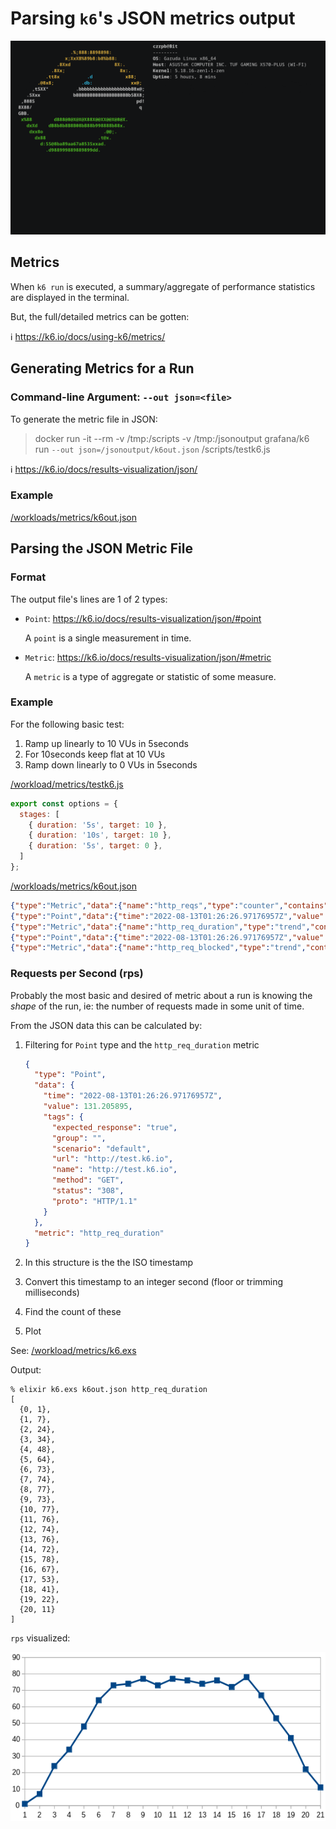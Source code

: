 # Parsing `k6`'s JSON metrics output

<img src="k6-metrics.gif">

## Metrics

When `k6 run` is executed, a summary/aggregate of performance statistics are displayed in the terminal.

But, the full/detailed metrics can be gotten:

:information_source: https://k6.io/docs/using-k6/metrics/

## Generating Metrics for a Run

### Command-line Argument: `--out json=<file>`

To generate the metric file in JSON:

> docker run -it --rm -v /tmp:/scripts -v /tmp:/jsonoutput grafana/k6 run `--out json=/jsonoutput/k6out.json` /scripts/testk6.js

:information_source: https://k6.io/docs/results-visualization/json/

### Example

[/workloads/metrics/k6out.json](/workloads/metrics/k6out.json)

## Parsing the JSON Metric File

### Format

The output file's lines are 1 of 2 types:

* `Point`: https://k6.io/docs/results-visualization/json/#point

  A `point` is a single measurement in time.

* `Metric`: https://k6.io/docs/results-visualization/json/#metric

  A `metric` is a type of aggregate or statistic of some measure.

### Example

For the following basic test:

1. Ramp up linearly to 10 VUs in 5seconds
2. For 10seconds keep flat at 10 VUs
3. Ramp down linearly to 0 VUs in 5seconds

[/workload/metrics/testk6.js](/workload/metrics/testk6.js)

```javascript
export const options = {
  stages: [
    { duration: '5s', target: 10 },
    { duration: '10s', target: 10 },
    { duration: '5s', target: 0 },
  ]
};
```

[/workloads/metrics/k6out.json](/workloads/metrics/k6out.json)

```json
{"type":"Metric","data":{"name":"http_reqs","type":"counter","contains":"default","thresholds":[],"submetrics":null},"metric":"http_reqs"}
{"type":"Point","data":{"time":"2022-08-13T01:26:26.97176957Z","value":1,"tags":{"scenario":"default","url":"http://test.k6.io","name":"http://test.k6.io","method":"GET","status":"308","proto":"HTTP/1.1","expected_response":"true","group":""}},"metric":"http_reqs"}
{"type":"Metric","data":{"name":"http_req_duration","type":"trend","contains":"time","thresholds":[],"submetrics":[{"name":"http_req_duration{expected_response:true}","suffix":"expected_response:true","tags":{"expected_response":"true"}}]},"metric":"http_req_duration"}
{"type":"Point","data":{"time":"2022-08-13T01:26:26.97176957Z","value":131.205895,"tags":{"expected_response":"true","group":"","scenario":"default","url":"http://test.k6.io","name":"http://test.k6.io","method":"GET","status":"308","proto":"HTTP/1.1"}},"metric":"http_req_duration"}
{"type":"Metric","data":{"name":"http_req_blocked","type":"trend","contains":"time","thresholds":[],"submetrics":null},"metric":"http_req_blocked"}
```

### Requests per Second (rps)

Probably the most basic and desired of metric about a run is knowing the *shape* of the run, ie: the number of requests made in some unit of time.

From the JSON data this can be calculated by:

1. Filtering for `Point` type and the `http_req_duration` metric

   ```json
   {
     "type": "Point",
     "data": {
       "time": "2022-08-13T01:26:26.97176957Z",
       "value": 131.205895,
       "tags": {
         "expected_response": "true",
         "group": "",
         "scenario": "default",
         "url": "http://test.k6.io",
         "name": "http://test.k6.io",
         "method": "GET",
         "status": "308",
         "proto": "HTTP/1.1"
       }
     },
     "metric": "http_req_duration"
   }
   ```

2. In this structure is the the ISO timestamp
3. Convert this timestamp to an integer second (floor or trimming milliseconds)
4. Find the count of these
5. Plot

See: [/workload/metrics/k6.exs](/workload/metrics/k6.exs)

Output:

```
% elixir k6.exs k6out.json http_req_duration
[
  {0, 1},
  {1, 7},
  {2, 24},
  {3, 34},
  {4, 48},
  {5, 64},
  {6, 73},
  {7, 74},
  {8, 77},
  {9, 73},
  {10, 77},
  {11, 76},
  {12, 74},
  {13, 76},
  {14, 72},
  {15, 78},
  {16, 67},
  {17, 53},
  {18, 41},
  {19, 22},
  {20, 11}
]
```

`rps` visualized:

<img src="graph.png">
